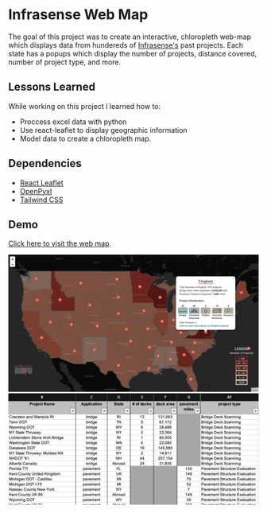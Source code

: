 # Infrasense Web Map

The goal of this project was to create an interactive, chloropleth web-map which displays data from hundereds of [Infrasense's](www.infrasense.com) past projects. Each state has a popups which display the number of projects, distance covered, number of project type, and more. 

## Lessons Learned

While working on this project I learned how to:

* Proccess excel data with python
* Use react-leaflet to display geographic information
* Model data to create a chloropleth map. 

## Dependencies

* [React Leaflet](https://react-leaflet.js.org/) 
* [OpenPyxl](https://pypi.org/project/openpyxl/)
* [Tailwind CSS](https://tailwindcss.com/)

## Demo

[Click here to visit the web map](https://infrasense-web-map.vercel.app/).

<img src="https://github.com/ytraiba/Infrasense-Web-Map/blob/master/ss1.png" alt="drawing" style="width:700px;"/>
<img src="https://github.com/ytraiba/Infrasense-Web-Map/blob/master/ss2.png" alt="drawing" style="width:700px;"/>




